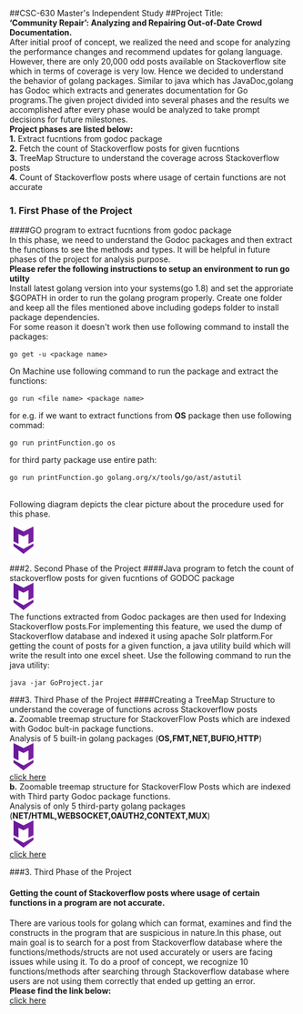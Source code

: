 ##CSC-630 Master's Independent Study
##Project Title:<br>
<b>‘Community Repair’: Analyzing and Repairing Out-of-Date Crowd Documentation.</b><br>
After initial proof of concept, we realized the need and scope for analyzing the performance changes and recommend updates for golang language. However, there are only 20,000 odd posts available on Stackoverflow site which in terms of coverage is very low. Hence we decided to understand the behavior of golang packages. Similar to java which has JavaDoc,golang has Godoc which extracts and generates documentation for Go programs.The given project divided into several phases and the results we accomplished after every phase would be analyzed to take prompt decisions for future milestones.<br>
<b>Project phases are listed below:</b><br>
<b>1.</b> Extract fucntions from godoc package <br>
<b>2.</b> Fetch the count of Stackoverflow posts for given fucntions <br>
<b>3.</b> TreeMap Structure to understand the coverage across Stackoverflow posts <br>
<b>4.</b> Count of Stackoverflow posts where usage of certain functions are not accurate<br>
### 1. First Phase of the Project
####GO program to extract fucntions from godoc package <br>
In this phase, we need to understand the Godoc packages and then extract the functions to see the methods and types. It will be helpful in future phases of the project for analysis purpose.<br> 
<b>Please refer the following instructions to setup an environment to run go utilty<br></b>
Install latest golang version into your systems(go 1.8) and set the approriate $GOPATH in order to run the golang program properly.
Create one folder and keep all the files mentioned above including godeps folder to install package dependencies.<br>
For some reason it doesn't work then use following command to install the packages:

    go get -u <package name>
          
On Machine use following command to run the package and extract the functions:

    go run <file name> <package name> 
for e.g. if we want to extract functions from <b>OS</b> package then use following commad:

    go run printFunction.go os
       
for third party package use entire path:

    go run printFunction.go golang.org/x/tools/go/ast/astutil
<br>
Following diagram depicts the clear picture about the procedure used for this phase.<br>

![alt text](https://github.com/adam-p/markdown-here/raw/master/src/common/images/icon48.png "Logo Title Text 1")<br>
    
###2. Second Phase of the Project
####Java program to fetch the count of stackoverflow posts for given fucntions of GODOC package<br>
![alt text](https://github.com/adam-p/markdown-here/raw/master/src/common/images/icon48.png "Logo Title Text 1")
<br>
The functions extracted from Godoc packages are then used for Indexing Stackoverflow posts.For implementing this feature, we used the dump of Stackoverflow database and indexed it using apache Solr platform.For getting the count of posts for a given function, a java utility build which will write the result into one excel sheet.
Use the following command to run the java utility:

    java -jar GoProject.jar

###3. Third Phase of the Project
####Creating a TreeMap Structure to understand the coverage of functions across Stackoverflow posts<br>
<b>a.</b> Zoomable treemap structure for StackoverFlow Posts which are indexed with Godoc bult-in package functions.<br>
 Analysis of 5 built-in golang packages (<b>OS,FMT,NET,BUFIO,HTTP</b>)<br>
 ![alt text](https://github.com/adam-p/markdown-here/raw/master/src/common/images/icon48.png "Logo Title Text 1")
 <br>
[click here](https://public.tableau.com/profile/publish/StackoverflowPostsIndexingforGodocPackage/Sheet1#!/publish-confirm) <br>
<b>b.</b> Zoomable treemap structure for StackoverFlow Posts which are indexed with Third party Godoc package functions.<br>
 Analysis of only 5 third-party golang packages (<b>NET/HTML,WEBSOCKET,OAUTH2,CONTEXT,MUX</b>)<br>
 ![alt text](https://github.com/adam-p/markdown-here/raw/master/src/common/images/icon48.png "Logo Title Text 1")
 <br>
[click here](https://public.tableau.com/profile/sohan.kunkerkar#!/vizhome/StackOverflowPostsIndexingforThirdPartyGodocPackages/Sheet1)

###3. Third Phase of the Project
#### Getting the count of Stackoverflow posts where usage of certain functions in a program are not accurate.
There are various tools for golang which can format, examines and find the constructs in the program that are suspicious in nature.In this phase, out main goal is to search for a post from Stackoverflow database where the functions/methods/structs are not used accurately or users are facing issues while using it. To do a proof of concept, we recognize 10 functions/methods after searching through Stackoverflow database where users are not using them correctly that ended up getting an error.<br>
<b>Please find the link below:</b><br>
[click here](https://public.tableau.com/profile/sohan.kunkerkar#!/vizhome/StackOverflowPostsIndexingforThirdPartyGodocPackages/Sheet1)
